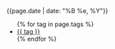 <div class="meta_wrapper">
 <time datetime="{{page.date | date: "%Y-%m-%d"}}">
  {{page.date | date: "%B %e, %Y"}}
 </time>
 <ul class="tag_list_in_post">
  {% for tag in page.tags %}
  <li class="inline tag_list_item">
   <a class="tag_list_link" href="/tag/{{ tag }}">
    {{ tag }}
   </a>
  </li>
  {% endfor %}
 </ul>
</div>
